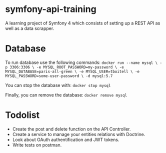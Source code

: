 # symfony-api-training
A learning project of Symfony 4 which consists of setting up a REST API as well as a data scrapper.

# Database

To run database use the following commands:
`docker run --name mysql \
    -p 3306:3306 \
    -e MYSQL_ROOT_PASSWORD=my-password \
    -e MYSQL_DATABASE=paris-all-green \
    -e MYSQL_USER=tboitell \
    -e MYSQL_PASSWORD=some-user-password \
    -d mysql:5.7`

You can stop the database with:
`docker stop mysql`

Finally, you can remove the database:
`docker remove mysql`

# Todolist
- Create the post and delete function on the API Controller.
- Create a service to manage your entities relations with Doctrine.
- Look about OAuth authentification and JWT tokens.
- Write tests on postman.
